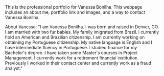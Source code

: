 This is the professional portfolio for Vanessa Bonilha. This webpage includes an about me, portfolio link and images, and a way to contact Vanessa Bonilha. 

About Vanessa: "I am Vanessa Bonilha. I was born and raised in Denver, CO. I am married with two fur babies. My family
            imigrated from Brazil. I currently hold an American and Brazilian citizenship. I am currently working on
            obtaining my Portuguese citizenship. My native language is English and I have
            intermediate fluency in Portuguese. I studied finance for my Bachelor's degree. I have taken some Master's
            courses
            in Project Management. I currently work for a retirement financial institution. Previously I worked in their
            contact center and currently
            work as a fraud analyst."
